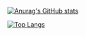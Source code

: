 
[![Anurag's GitHub stats](https://github-readme-stats.vercel.app/api?username=xlthlx&show_icons=true&count_private=true&theme=material-palenight&custom_title=Stats)](https://github.com/anuraghazra/github-readme-stats)

[![Top Langs](https://github-readme-stats.vercel.app/api/top-langs/?username=xlthlx&theme=material-palenight&layout=compact&custom_title=Languages)](https://github.com/anuraghazra/github-readme-stats)
